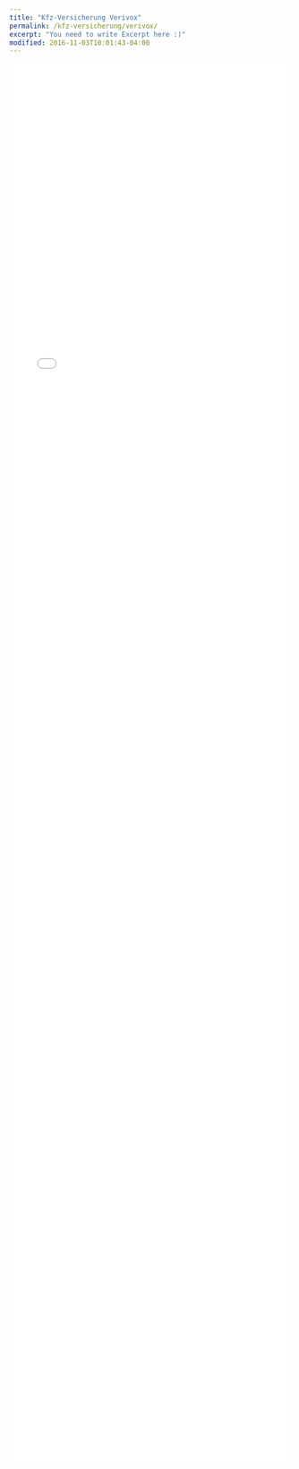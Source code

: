 ```yaml
---
title: "Kfz-Versicherung Verivox"
permalink: /kfz-versicherung/verivox/
excerpt: "You need to write Excerpt here :)"
modified: 2016-11-03T10:01:43-04:00
---
```


<iframe src="//partners.webmasterplan.com/click.asp?ref=421183&site=3790&type=text&tnb=37" width="100%" height="2500" name="KFZ" marginwidth="0" marginheight="0" border="0" frameborder="0" scrolling="auto"></iframe>
